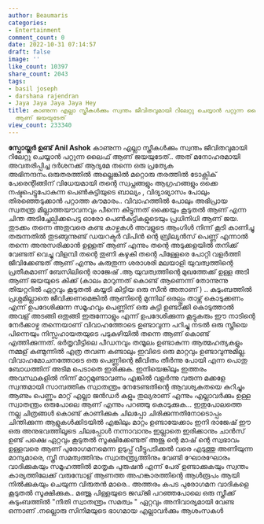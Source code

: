 ```yaml
---
author: Beaumaris
categories:
- Entertainment
comment_count: 0
date: 2022-10-31 07:14:57
draft: false
image: ''
like_count: 10397
share_count: 2043
tags:
- basil joseph
- darshana rajendran
- Jaya Jaya Jaya Jaya Hey
title: കാണുന്ന എല്ലാ സ്ത്രീകൾക്കും സ്വന്തം ജീവിതവുമായി റിലേറ്റു ചെയ്യാൻ പറ്റുന്ന ലൈഫ്
  ആണ് ജയയുടേത്
view_count: 233340
---
```


**സ്പോയ്ലർ ഉണ്ട്** **Anil Ashok** കാണുന്ന എല്ലാ സ്ത്രീകൾക്കും സ്വന്തം ജീവിതവുമായി റിലേറ്റു ചെയ്യാൻ പറ്റുന്ന ലൈഫ് ആണ് ജയയുടേത്.. അത് മനോഹരമായി അവതരിപ്പിച്ച ദർശനക്ക് ആദ്യമേ തന്നെ ഒരു പ്രത്യേക അഭിനന്ദനം.ഒരുതരത്തിൽ അല്ലെങ്കിൽ മറ്റൊരു തരത്തിൽ ടോക്സിക് പേരെന്റിങ്ങിന് വിധേയമായി തന്റെ സ്വപ്നങ്ങളും ആഗ്രഹങ്ങളും ഒക്കെ നഷ്ടപെട്ടുപോകുന്ന പെൺകുട്ടിയുടെ ബാല്യം , വിദ്യാഭ്യാസം പോലും തിരഞ്ഞെടുക്കാൻ പറ്റാത്ത കൗമാരം.. വിവാഹത്തിൽ പോലും അഭിപ്രായ സ്വതന്ത്ര മില്ലാത്തയൗവനവും പീന്നെ കിട്ടുന്നത് ഒക്കെയും കൂടുതൽ ആണ് എന്ന ചിന്ത അടിച്ചേല്പിക്കപെട്ട ഓരോ പെൺകുട്ടികളുടെയും പ്രധിനിധി ആണ് ജയ. തുടക്കം തന്നെ അതുവരെ കണ്ട കാഴ്ചകൾ അവളുടെ ആംഗിൾ നിന്ന് കൂടി കാണിച്ചു തരുന്നതിൽ തുടങ്ങുന്നുണ്ട് ഡയറക്ടർ വിപിൻ ന്റെ ബ്രില്യൻസ് പെണ്ണ് എന്നാൽ തന്നെ അനുസരിക്കാൻ ഉള്ളത് ആണ് എന്നും തന്റെ അടുക്കളയിൽ തനിക്ക് വേണ്ടത് വെച്ചു വിളമ്പി തന്റെ തുണി കഴുകി തന്റെ പിള്ളേരെ പോറ്റി വളർത്തി ജീവിക്കേണ്ടത് ആണ് എന്നും കരുതുന്ന ശരാശരി മലയാളി യുവത്വത്തിന്റെ പ്രതീകമാണ് ബേസിലിന്റെ രാജേഷ് .ആ യുവത്വത്തിന്റെ മുഖത്തേക്ക് ഉള്ള അടി ആണ് ജയയുടെ കിക്ക് (കാലം മാറുന്നത് കൊണ്ട് ആണെന്ന് തോന്നുന്നു തിയറ്ററിൽ ഏറ്റവും കൂടുതൽ കയ്യടി കിട്ടിയ ഒരു സീൻ അതാണ് ) .. കുടുംബത്തിൽ പ്രശ്നമില്ലാതെ ജീവിക്കണമെങ്കിൽ ആണിന്റെ മുന്നില് ഒരല്പ്പം താഴ്ന്ന് കൊടുക്കണം എന്ന് ഉപദേശിക്കുന്ന സമൂഹവും പെണ്ണിന് ഒരു കുട്ടി ഉണ്ടാക്കി കൊടുത്താൽ അവള് അടങ്ങി ഒതുങ്ങി ഇരുന്നോളും എന്ന് ഉപദേശിക്കുന്ന കൂട്ടുകരും ഈ നാടിന്റെ നേർക്കാഴ്ച തന്നെയാണ് വിവാഹത്തോടെ ഉണ്ടാവുന്ന പറിച്ചു നടൽ ഒരു സ്ത്രീയെ പിന്നെയും നിസ്സഹായതയുടെ പടുകുഴിയിൽ തന്നെ ആണ് കൊണ്ട് എത്തിക്കുന്നത്. ഭർതൃവീട്ടിലെ പീഡനവും തന്മൂലം ഉണ്ടാകുന്ന ആത്മഹത്യകളും നമ്മള് കണ്മുന്നിൽ എത്ര തവണ കണ്ടാലും ഇവിടെ ഒരു മാറ്റവും ഉണ്ടാവുന്നുമില്ല. വിവാഹമോചനത്തോടെ ഒരു പെണ്ണിന്റെ ജീവിതം തീർന്നു പോയി എന്ന പൊതു ബോധത്തിന് അടിമ പെടാതെ ഇരിക്കുക. ഇനിയെങ്കിലും ഇത്തരം അവസ്ഥകളിൽ നിന്ന് മാറ്റമുണ്ടാവണം എങ്കിൽ വളർന്നു വരുന്ന മക്കളേ സ്വന്തമായി സാമ്പത്തിക സ്വാതന്ത്രം നേടേണ്ടതിന്റെ ആവശ്യകതയെ കുറിച്ചും ആണും പെണ്ണും മാറ്റ് എല്ലാ ജൻഡർ കളും തുല്യരാണ് എന്നും എല്ലാവർക്കും ഉള്ള സ്വാതന്ത്രം ഒരുപോലെ ആണ് എന്നും പറഞ്ഞു കൊടുക്കുക... ഇതുപോലത്തെ നല്ല ചിത്രങ്ങൾ കൊണ്ട് കാണിക്കുക ചിലപ്പോ ചിരിക്കുന്നതിനോടൊപ്പം ചിന്തിക്കുന്ന ആളുകൾക്കിടയിൽ എങ്കിലും മാറ്റം ഉണ്ടായേക്കാം ഇനി രാജേഷ് ഈ ഒരു അനുഭവത്തിലൂടെ ചിലപ്പോൾ നന്നാവാനും ഇല്ലാതെ ഇരിക്കാനും ചാൻസ് ഉണ്ട് പക്ഷെ ഏറ്റവും കൂടുതൽ സൂക്ഷിക്കേണ്ടത് അജു ന്റെ മാഷ് ന്റെ സ്വഭാവം ഉള്ളവരെ ആണ് പുരോഗമനമെന്ന ഉടുപ്പ് വീട്ടുപടിക്കൽ വരെ എടുത്തു അണിയുന്ന മാന്യമാരെ, സ്ത്രീ സമത്വത്തിനും സ്വാതന്ത്ര്യത്തിനും വേണ്ടി ഘോരഘോരം വാദിക്കുകയും സമൂഹത്തിൽ മാതൃക പുരുഷൻ എന്ന് പേര് ഉണ്ടാക്കുകയും സ്വന്തം കാര്യത്തിലേക്ക് വരുമ്പോള് ആണത്ത അഹങ്കാരത്തിന്റെ ആൾരൂപം ആയി നിൽക്കുകയും ചെയുന്ന വിരുതൻ മാരെ.. അത്തരം കപട പുരോഗമന വാദികളെ കൂടുതൽ സൂക്ഷിക്കുക.. മഞ്ജു പിള്ളയുടെ ജഡ്‌ജി പറഞ്ഞപോലെ ഒരു സ്ത്രീക്ക് കുടുംബത്തിൽ "നീതി സ്വാതന്ത്രം സമത്വം " ഏറ്റവും അനിവാര്യമായി വേണ്ട ഒന്നാണ് .നല്ലൊരു സിനിമയുടെ ഭാഗമായ എല്ലാവർക്കും ആശംസകൾ